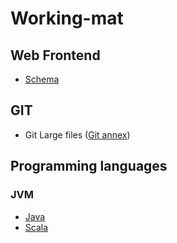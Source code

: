 # Working-mat


## Web Frontend
  * [Schema](http://schema.org/docs/gs.html)

## GIT
  * Git Large files ([Git annex](https://git-annex.branchable.com/))
## Programming languages
### JVM
* [Java](https://github.com/xairam/Working-mat/)
* [Scala](https://github.com/xairam/Working-mat)
    
